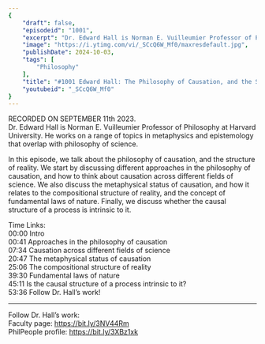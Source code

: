 ```yaml
---
{
	"draft": false,
	"episodeid": "1001",
	"excerpt": "Dr. Edward Hall is Norman E. Vuilleumier Professor of Philosophy at Harvard University. He works on a range of topics in metaphysics and epistemology that overlap with philosophy of science.",
	"image": "https://i.ytimg.com/vi/_SCcQ6W_Mf0/maxresdefault.jpg",
	"publishDate": 2024-10-03,
	"tags": [
		"Philosophy"
	],
	"title": "#1001 Edward Hall: The Philosophy of Causation, and the Structure of Reality",
	"youtubeid": "_SCcQ6W_Mf0"
}
---
```

RECORDED ON SEPTEMBER 11th 2023.  
Dr. Edward Hall is Norman E. Vuilleumier Professor of Philosophy at Harvard University. He works on a range of topics in metaphysics and epistemology that overlap with philosophy of science.

In this episode, we talk about the philosophy of causation, and the structure of reality. We start by discussing different approaches in the philosophy of causation, and how to think about causation across different fields of science. We also discuss the metaphysical status of causation, and how it relates to the compositional structure of reality, and the concept of fundamental laws of nature. Finally, we discuss whether the causal structure of a process is intrinsic to it.

Time Links:  
<time>00:00</time> Intro  
<time>00:41</time> Approaches in the philosophy of causation  
<time>07:34</time> Causation across different fields of science  
<time>20:47</time> The metaphysical status of causation  
<time>25:06</time> The compositional structure of reality  
<time>39:30</time> Fundamental laws of nature  
<time>45:11</time> Is the causal structure of a process intrinsic to it?  
<time>53:36</time> Follow Dr. Hall’s work!

---

Follow Dr. Hall’s work:  
Faculty page: https://bit.ly/3NV44Rm  
PhilPeople profile: https://bit.ly/3XBz1xk
